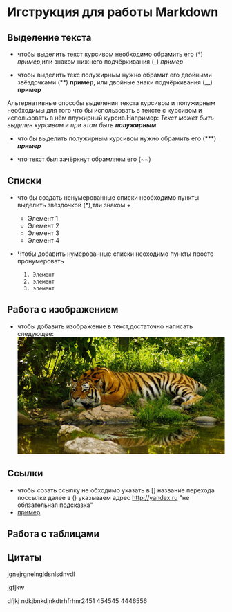 # Игструкция для работы Markdown

## Выделение текста

* чтобы выделить текст курсивом необходимо обрамить его (*)  *пример*,или знаком нижнего подчёркивания (_) _пример_

* чтобы выделить текс полужирным нужно обрамит его двойными звёздочками (**) **пример**, или двойные знаки подчёркивания (__) __пример__

Альтернативные способы выделения текста курсивом и полужирным необходимы для того что бы использовать в тексте с курсивом и использовать в нём плужирный курсив.Например:
_Текст может быть выделен курсивом и при этом быть **полужирным**_ 

* что бы выделить полужирным курсивом нужно обрамить его (***) ***пример***

* что текст был зачёркнут обрамляем его (~~)  
## Списки

*  что бы создать ненумерованные списки необходимо пункты выделить звёздочкой (*),тли знаком +
        
    * Элемент 1 
    * Элемент 2
    * Элемент 3
    + Элемент 4 

* Чтобы добавить нумерованные списки неоходимо пункты просто пронумеровать

        1. Элемент
        2. элемент
        3. элемент




## Работа с изображением

 * чтобы добавить изображение в текст,достаточно написать следующее:
  ![Обои для рабочего стола](12.jpeg) 

## Ссылки
* чтобы созать ссылку не обходимо указать в [] название перехода поссылке далее в () указываем адрес http://yandex.ru "не обязательная подсказка"
* [пример](http://yandex.ru/ "Необязательная подсказка")

## Работа с таблицами

## Цитаты
jgnejrgnelngldsnlsdnvdl

jgfjkw

dfjkj ndkjbnkdjnkdtrhfrhnr2451
454545
4446556